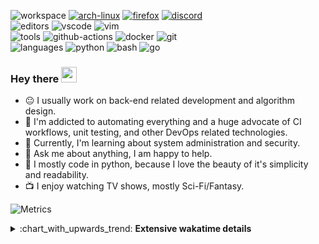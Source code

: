 ![workspace](https://img.shields.io/static/v1?label=&message=workspace:&color=555&style=flat-square)
[![arch-linux](https://img.shields.io/static/v1?logo=arch-linux&label=&message=Arch%20Linux&color=111&logoColor=AAA&style=flat-square)](https://archlinux.org)
[![firefox](https://img.shields.io/static/v1?logo=firefox-browser&label=&message=Firefox&color=111&logoColor=AAA&style=flat-square)](https://mozilla.org/en-US/firefox/)
[![discord](https://img.shields.io/static/v1?logo=discord&label=&message=Discord&color=111&logoColor=AAA&style=flat-square)](https://discord.gg/B8rf3xxgbJ)
<br>
![editors](https://img.shields.io/static/v1?label=&message=editors:&color=555&style=flat-square)
![vscode](https://img.shields.io/static/v1?logo=visual-studio-code&label=&message=vscode&color=111&logoColor=AAA&style=flat-square)
![vim](https://img.shields.io/static/v1?logo=vim&label=&message=vim&color=111&logoColor=AAA&style=flat-square)
<br>
![tools](https://img.shields.io/static/v1?label=&message=tools:&color=555&style=flat-square)
![github-actions](https://img.shields.io/static/v1?logo=github-actions&label=&message=github%20actions&color=111&logoColor=AAA&style=flat-square)
![docker](https://img.shields.io/static/v1?logo=docker&label=&message=docker&color=111&logoColor=AAA&style=flat-square)
![git](https://img.shields.io/static/v1?logo=git&label=&message=git&color=111&logoColor=AAA&style=flat-square)
<br>
![languages](https://img.shields.io/static/v1?label=&message=languages:&color=555&style=flat-square)
![python](https://img.shields.io/static/v1?logo=python&label=&message=python&color=111&logoColor=AAA&style=flat-square&link=)
![bash](https://img.shields.io/static/v1?logo=gnu-bash&label=&message=bash&color=111&logoColor=AAA&style=flat-square)
![go](https://img.shields.io/static/v1?logo=go&label=&message=golang&color=111&logoColor=AAA&style=flat-square)

<!-- Load profile visitor count, but don't display it, keep it as a private stat, no need to show off (888)-->
[](https://visitor-badge.glitch.me/badge?page_id=ItsDrike.ItsDrike)

### Hey there <img src="https://media.giphy.com/media/hvRJCLFzcasrR4ia7z/giphy.gif" width="25px">

- :neutral_face: I usually work on back-end related development and algorithm design.
- :man: I'm addicted to automating everything and a huge advocate of CI workflows, unit testing, and other DevOps related technologies.
- :seedling: Currently, I'm learning about system administration and security.
- :speech_balloon: Ask me about anything, I am happy to help.
- :snake: I mostly code in python, because I love the beauty of it's simplicity and readability.
- :tv: I enjoy watching TV shows, mostly Sci-Fi/Fantasy.

 ![Metrics](https://metrics.lecoq.io/itsdrike?template=classic&languages=1&lines=1&languages.limit=8&languages.sections=most-used&languages.colors=github&languages.threshold=0%25&languages.indepth=false&languages.analysis.timeout=15&languages.categories=markup%2C%20programming&languages.recent.categories=markup%2C%20programming&languages.recent.load=300&languages.recent.days=14&config.timezone=UTC)


<details>
 <summary>:chart_with_upwards_trend: <b>Extensive wakatime details</b></summary>
 
<!--START_SECTION:waka-->
**I'm a Night 🦉** 

```text
🌞 Morning    52 commits     █░░░░░░░░░░░░░░░░░░░░░░░░   5.89% 
🌆 Daytime    312 commits    ████████░░░░░░░░░░░░░░░░░   35.33% 
🌃 Evening    334 commits    █████████░░░░░░░░░░░░░░░░   37.83% 
🌙 Night      185 commits    █████░░░░░░░░░░░░░░░░░░░░   20.95%

```
📅 **I'm Most Productive on Monday** 

```text
Monday       213 commits    ██████░░░░░░░░░░░░░░░░░░░   24.12% 
Tuesday      121 commits    ███░░░░░░░░░░░░░░░░░░░░░░   13.7% 
Wednesday    129 commits    ███░░░░░░░░░░░░░░░░░░░░░░   14.61% 
Thursday     136 commits    ███░░░░░░░░░░░░░░░░░░░░░░   15.4% 
Friday       81 commits     ██░░░░░░░░░░░░░░░░░░░░░░░   9.17% 
Saturday     72 commits     ██░░░░░░░░░░░░░░░░░░░░░░░   8.15% 
Sunday       131 commits    ███░░░░░░░░░░░░░░░░░░░░░░   14.84%

```


📊 **This Week I Spent My Time On** 

```text
💬 Programming Languages: 
Python                   7 hrs 43 mins       ████████████░░░░░░░░░░░░░   48.1% 
C#                       6 hrs               █████████░░░░░░░░░░░░░░░░   37.42% 
Other                    1 hr 23 mins        ██░░░░░░░░░░░░░░░░░░░░░░░   8.67% 
Markdown                 27 mins             ░░░░░░░░░░░░░░░░░░░░░░░░░   2.88% 
JavaScript               14 mins             ░░░░░░░░░░░░░░░░░░░░░░░░░   1.5%

🔥 Editors: 
Neovim                   16 hrs 5 mins       █████████████████████████   100.0%

💻 Operating System: 
Linux                    16 hrs 3 mins       █████████████████████████   100.0%

```

**I Mostly Code in Python** 

```text
Python                   21 repos            █████████████████████░░░░   84.0% 
Shell                    1 repo              █░░░░░░░░░░░░░░░░░░░░░░░░   4.0% 
HTML                     1 repo              █░░░░░░░░░░░░░░░░░░░░░░░░   4.0% 
C                        1 repo              █░░░░░░░░░░░░░░░░░░░░░░░░   4.0% 
C#                       1 repo              █░░░░░░░░░░░░░░░░░░░░░░░░   4.0%

```



 Last Updated on 25/10/2021
<!--END_SECTION:waka-->

</details>
